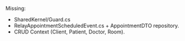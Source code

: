 Missing:
- SharedKernel/Guard.cs
- RelayAppointmentScheduledEvent.cs + AppointmentDTO repository.
- CRUD Context (Client, Patient, Doctor, Room).
